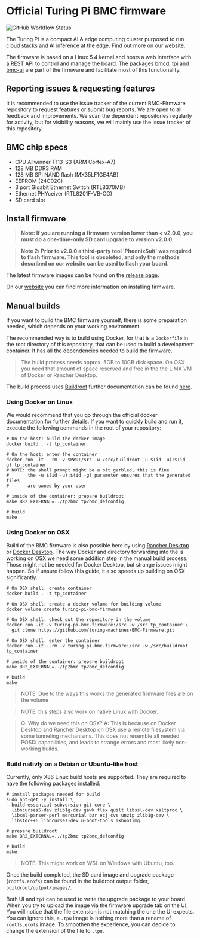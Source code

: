 # Official Turing Pi BMC firmware

![GitHub Workflow
Status](https://img.shields.io/github/actions/workflow/status/turing-machines/BMC-firmware/build.yml?branch=master&style=for-the-badge)

The Turing Pi is a compact AI & edge computing cluster purposed to run cloud
stacks and AI inference at the edge. Find out more on our
[website](https://turingpi.com).

The firmware is based on a Linux 5.4 kernel and hosts a web interface with a
REST API to control and manage the board. The packages
[bmcd](https://www.github.com/turing-machines/bmcd),
[tpi](https://github.com/turing-machines/tpi) and
[bmc-ui](https://github.com/turing-machines/BMC-UI) are part of the firmware and
facilitate most of this functionality.

## Reporting issues & requesting features

It is recommended to use the issue tracker of the current BMC-Firmware repository
to request features or submit bug reports. We are open to all feedback and
improvements. We scan the dependent repositories regularly for activity, but for
visibility reasons, we will mainly use the issue tracker of this repository.

## BMC chip specs

 * CPU Allwinner T113-S3 (ARM Cortex-A7)
 * 128 MB DDR3 RAM
 * 128 MB SPI NAND flash (MX35LF1GE4AB)
 * EEPROM (24C02C)
 * 3 port Gigabit Ethernet Switch (RTL8370MB)
 * Ethernet PHYceiver (RTL8201F-VB-CG)
 * SD card slot

## Install firmware

>**Note: If you are running a firmware version lower than < v2.0.0, you must do
>a one-time-only SD card upgrade to version v2.0.0.**

>**Note 2: Prior to v2.0.0 a third-party tool 'PhoenixSuit' was required to
>flash firmware. This tool is obsoleted, and only the methods described on our
>website can be used to flash your board.**

The latest firmware images can be found on the [release page](https://github.com/turing-machines/BMC-firmware/releases).

On our
[website](https://docs.turingpi.com/docs/turing-pi2-bmc-firmware-upgrade)
you can find more information on installing firmware.

## Manual builds

If you want to build the BMC firmware yourself, there is some preparation
needed, which depends on your working environment.

The recommended way is to build using Docker, for that is a `Dockerfile` in the
root directory of this repository, that can be used to build a development
container. It has all the dependencies needed to build the firmware.

> The build process needs approx. 5GB to 10GB disk space. On OSX you need that
> amount of space reserved and free in the the LIMA VM of Docker or Rancher
> Desktop.

The build process uses [Buildroot](https://buildroot.org/) further documentation
can be found [here](https://buildroot.org/downloads/manual/manual.html).

### Using Docker on Linux

We would recommend that you go through the official docker documentation for
further details. If you want to quickly build and run it, execute the following
commands in the root of your repository:

```shell
# On the host: build the docker image
docker build . -t tp_container

# On the host: enter the container
docker run -it --rm -v $PWD:/src -w /src/buildroot -u $(id -u):$(id -g) tp_container
# NOTE: the shell prompt might be a bit garbled, this is fine
#       the -u $(id -u):$(id -g) parameter ensures that the generated files
#       are owned by your user

# inside of the container: prepare buildroot
make BR2_EXTERNAL=../tp2bmc tp2bmc_defconfig

# build
make
```

### Using Docker on OSX

Build of the BMC firmware is also possible here by using [Rancher
Desktop](https://rancherdesktop.io) or [Docker
Desktop](https://www.docker.com/products/docker-desktop/). The way Docker and
directory forwarding into the is working on OSX we need some addition step in
the manual build process. Those might not be needed for Docker Desktop, but
strange issues might happen. So if unsure follow this guide, it also speeds up
building on OSX significantly.

```shell
# On OSX shell: create container
docker build . -t tp_container

# On OSX shell: create a docker volume for building volume
docker volume create turing-pi-bmc-firmware

# On OSX shell: check out the repository in the volume
docker run -it -v turing-pi-bmc-firmware:/src -w /src tp_container \
  git clone https://github.com/turing-machines/BMC-Firmware.git

# On OSX shell: enter the container
docker run -it --rm -v turing-pi-bmc-firmware:/src -w /src/buildroot tp_container

# inside of the container: prepare buildroot
make BR2_EXTERNAL=../tp2bmc tp2bmc_defconfig

# build
make
```

> NOTE: Due to the ways this works the generated firmware files are on the
> volume

> NOTE: this steps also work on native Linux with Docker.

> Q: Why do we need this on OSX? A: This is because on Docker Desktop and
> Rancher Desktop on OSX use a remote filesystem via some tunneling mechanisms.
> This does not resemble all needed POSIX capabilities, and leads to strange
> errors and most likely non-working builds.

### Build nativly on a Debian or Ubuntu-like host

Currently, only X86 Linux build hosts are supported. They are
required to have the following packages installed:

```shell
# install packages needed for build
sudo apt-get -y install \
  build-essential subversion git-core \
  libncurses5-dev zlib1g-dev gawk flex quilt libssl-dev xsltproc \
  libxml-parser-perl mercurial bzr ecj cvs unzip zlib1g-dev \
  libstdc++6 libncurses-dev u-boot-tools mkbootimg

# prepare buildroot
make BR2_EXTERNAL=../tp2bmc tp2bmc_defconfig

# build
make
```

> NOTE: This might work on WSL on Windows with Ubuntu, too.

Once the build completed, the SD card image and upgrade package
(`rootfs.erofs`)
can be found in the buildroot output folder, `buildroot/output/images/`.

Both UI and `tpi` can be used to write the upgrade package to your board. When
you try to upload the image via the firmware upgrade tab on the UI, You will
notice that the file extension is not matching the one the UI expects. You can
ignore this, a `.tpu` image is nothing more than a rename of `rootfs.erofs`
image. To smoothen the experience, you can decide to change the extension of the
file to `.tpu`.

